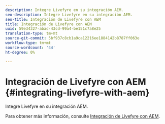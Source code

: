 ```yaml
---
description: Integre Livefyre en su integración AEM.
seo-description: Integre Livefyre en su integración AEM.
seo-title: Integración de Livefyre con AEM
title: Integración de Livefyre con AEM
uuid: 59e34327-abad-43cd-99a4-be151c7a8e25
translation-type: tm+mt
source-git-commit: 5bf937c8cb1a9ca12216ee1884142b8787ff063e
workflow-type: tm+mt
source-wordcount: '44'
ht-degree: 0%

---
```



# Integración de Livefyre con AEM {#integrating-livefyre-with-aem}

Integre Livefyre en su integración AEM.

Para obtener más información, consulte [Integración de Livefyre con AEM](https://helpx.adobe.com/experience-manager/6-3/sites/administering/using/livefyre.html).
